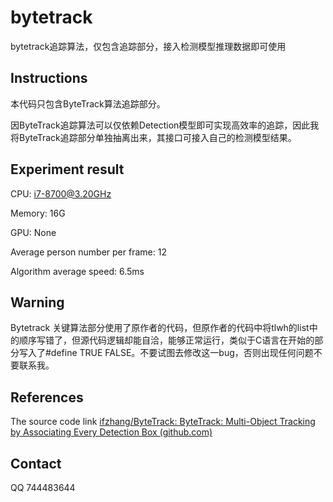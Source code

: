 # bytetrack

bytetrack追踪算法，仅包含追踪部分，接入检测模型推理数据即可使用

## Instructions

本代码只包含ByteTrack算法追踪部分。

因ByteTrack追踪算法可以仅依赖Detection模型即可实现高效率的追踪，因此我将ByteTrack追踪部分单独抽离出来，其接口可接入自己的检测模型结果。

## Experiment result

CPU: i7-8700@3.20GHz

Memory: 16G

GPU: None

Average person number per frame: 12

Algorithm average speed: 6.5ms

## Warning

Bytetrack 关键算法部分使用了原作者的代码，但原作者的代码中将tlwh的list中的顺序写错了，但源代码逻辑却能自洽，能够正常运行，类似于C语言在开始的部分写入了#define TRUE FALSE。不要试图去修改这一bug，否则出现任何问题不要联系我。

## References

The source code link [ifzhang/ByteTrack: ByteTrack: Multi-Object Tracking by Associating Every Detection Box (github.com)](https://github.com/ifzhang/ByteTrack)

## Contact

QQ 744483644
